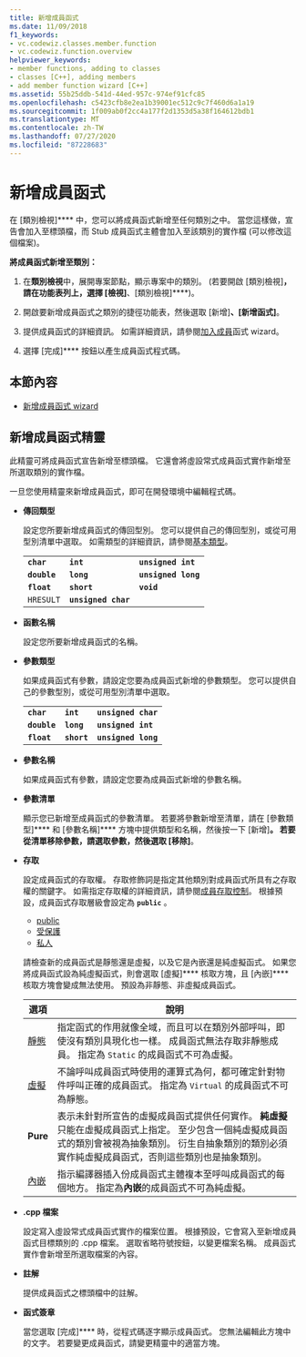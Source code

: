 ```yaml
---
title: 新增成員函式
ms.date: 11/09/2018
f1_keywords:
- vc.codewiz.classes.member.function
- vc.codewiz.function.overview
helpviewer_keywords:
- member functions, adding to classes
- classes [C++], adding members
- add member function wizard [C++]
ms.assetid: 55b25ddb-541d-44ed-957c-974ef91cfc85
ms.openlocfilehash: c5423cfb8e2ea1b39001ec512c9c7f460d6a1a19
ms.sourcegitcommit: 1f009ab0f2cc4a177f2d1353d5a38f164612bdb1
ms.translationtype: MT
ms.contentlocale: zh-TW
ms.lasthandoff: 07/27/2020
ms.locfileid: "87228683"
---
```

# <a name="add-a-member-function"></a>新增成員函式

在 [類別檢視]**** 中，您可以將成員函式新增至任何類別之中。 當您這樣做，宣告會加入至標頭檔，而 Stub 成員函式主體會加入至該類別的實作檔 (可以修改這個檔案)。

**將成員函式新增至類別：**

1. 在**類別檢視**中，展開專案節點，顯示專案中的類別。 (若要開啟 [類別檢視]****，請在功能表列上，選擇 [檢視]****、[類別檢視]****)。

1. 開啟要新增成員函式之類別的捷徑功能表，然後選取 [新增]****、[新增函式]****。

1. 提供成員函式的詳細資訊。 如需詳細資訊，請參閱[加入成員](#add-member-function-wizard)函式 wizard。

1. 選擇 [完成]**** 按鈕以產生成員函式程式碼。

## <a name="in-this-section"></a>本節內容

- [新增成員函式 wizard](#add-member-function-wizard)

## <a name="add-member-function-wizard"></a>新增成員函式精靈

此精靈可將成員函式宣告新增至標頭檔。 它還會將虛設常式成員函式實作新增至所選取類別的實作檔。

一旦您使用精靈來新增成員函式，即可在開發環境中編輯程式碼。

- **傳回類型**

  設定您所要新增成員函式的傳回型別。 您可以提供自己的傳回型別，或從可用型別清單中選取。 如需類型的詳細資訊，請參閱[基本類型](../cpp/fundamental-types-cpp.md)。

  | | | |
  |---|---|---|
  | **`char`** | **`int`** | **`unsigned int`** |
  | **`double`** | **`long`** | **`unsigned long`** |
  | **`float`** | **`short`** | **`void`** |
  | `HRESULT` | **`unsigned char`** | |

- **函數名稱**

  設定您所要新增成員函式的名稱。

- **參數類型**

  如果成員函式有參數，請設定您要為成員函式新增的參數類型。 您可以提供自己的參數型別，或從可用型別清單中選取。

  | | | |
  |---|---|---|
  | **`char`** | **`int`** | **`unsigned char`** |
  | **`double`** | **`long`** | **`unsigned int`** |
  | **`float`** | **`short`** | **`unsigned long`** |

- **參數名稱**

  如果成員函式有參數，請設定您要為成員函式新增的參數名稱。

- **參數清單**

  顯示您已新增至成員函式的參數清單。 若要將參數新增至清單，請在 [參數類型]**** 和 [參數名稱]**** 方塊中提供類型和名稱，然後按一下 [新增]****。 若要從清單移除參數，請選取參數，然後選取 [移除]****。

- **存取**

  設定成員函式的存取權。 存取修飾詞是指定其他類別對成員函式所具有之存取權的關鍵字。 如需指定存取權的詳細資訊，請參閱[成員存取控制](../cpp/member-access-control-cpp.md)。 根據預設，成員函式存取層級會設定為 **`public`** 。

  - [public](../cpp/public-cpp.md)
  - [受保護](../cpp/protected-cpp.md)
  - [私人](../cpp/private-cpp.md)

  請檢查新的成員函式是靜態還是虛擬，以及它是內嵌還是純虛擬函式。 如果您將成員函式設為純虛擬函式，則會選取 [虛擬]**** 核取方塊，且 [內嵌]**** 核取方塊會變成無法使用。 預設為非靜態、非虛擬成員函式。

  | 選項 | 說明 |
  |--------|-------------|
  | [靜態](../cpp/storage-classes-cpp.md) |  指定函式的作用就像全域，而且可以在類別外部呼叫，即使沒有類別具現化也一樣。 成員函式無法存取非靜態成員。 指定為 `Static` 的成員函式不可為虛擬。 |
  | [虛擬](../cpp/virtual-cpp.md) | 不論呼叫成員函式時使用的運算式為何，都可確定針對物件呼叫正確的成員函式。 指定為 `Virtual` 的成員函式不可為靜態。 |
  | **Pure** | 表示未針對所宣告的虛擬成員函式提供任何實作。 **純虛擬**只能在虛擬成員函式上指定。 至少包含一個純虛擬成員函式的類別會被視為抽象類別。 衍生自抽象類別的類別必須實作純虛擬成員函式，否則這些類別也是抽象類別。 |
  | [內嵌](../cpp/inline-functions-cpp.md) | 指示編譯器插入份成員函式主體複本至呼叫成員函式的每個地方。 指定為**內嵌**的成員函式不可為純虛擬。 |

- **.cpp 檔案**

  設定寫入虛設常式成員函式實作的檔案位置。 根據預設，它會寫入至新增成員函式目標類別的 .cpp 檔案。 選取省略符號按鈕，以變更檔案名稱。 成員函式實作會新增至所選取檔案的內容。

- **註解**

  提供成員函式之標頭檔中的註解。

- **函式簽章**

  當您選取 [完成]**** 時，從程式碼逐字顯示成員函式。 您無法編輯此方塊中的文字。 若要變更成員函式，請變更精靈中的適當方塊。
